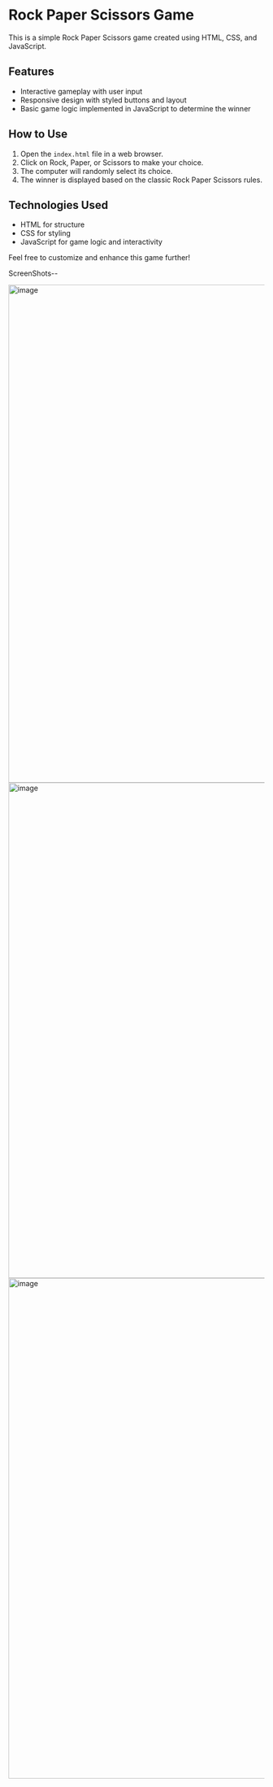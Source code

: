 # Rock Paper Scissors Game

This is a simple Rock Paper Scissors game created using HTML, CSS, and JavaScript.

## Features
- Interactive gameplay with user input
- Responsive design with styled buttons and layout
- Basic game logic implemented in JavaScript to determine the winner

## How to Use
1. Open the `index.html` file in a web browser.
2. Click on Rock, Paper, or Scissors to make your choice.
3. The computer will randomly select its choice.
4. The winner is displayed based on the classic Rock Paper Scissors rules.

## Technologies Used
- HTML for structure
- CSS for styling
- JavaScript for game logic and interactivity

Feel free to customize and enhance this game further!

ScreenShots--

<img width="1915" height="980" alt="image" src="https://github.com/user-attachments/assets/1b3474d1-8471-4114-a049-e627eb335f6e" />
<img width="1919" height="975" alt="image" src="https://github.com/user-attachments/assets/55c07fba-4112-4376-9209-150d356818fc" />
<img width="1914" height="985" alt="image" src="https://github.com/user-attachments/assets/76cc1d5d-ae8f-4d45-b3a2-ff3bb5b4f034" />
